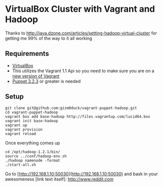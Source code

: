 VirtualBox Cluster with Vagrant and Hadoop
=====================

Thanks to http://java.dzone.com/articles/setting-hadoop-virtual-cluster for getting me 99% of the way to it all working

Requirements
----------------------------

- [VirtualBox](https://www.virtualbox.org/wiki/Downloads)
- This utilizes the Vagrant 1.1 Api so you need to make sure you are on a [new version of Vagrant](http://downloads.vagrantup.com/tags/v1.2.2)
- [Puppet 3.2.3](https://downloads.puppetlabs.com/mac/puppet-3.2.3.dmg) or greater is needed


Setup
----------------------------

    git clone git@github.com:gizm0duck/vagrant-puppet-hadoop.git
    cd vagrant-puppet-hadoop
    vagrant box add base-hadoop http://files.vagrantup.com/lucid64.box
    vagrant init base-hadoop
    vagrant up
    vagrant provision
    vagrant reload
    
Once everything comes up

    cd /opt/hadoop-1.2.1/bin/
    source ../conf/hadoop-env.sh
    ./hadoop namenode -format 
    ./start-all.sh
    
Go to [http://192.168.1.10:50030](http://192.168.1.10:50030) and bask in your awesomeness
[link text itself]: http://www.reddit.com